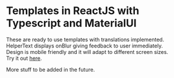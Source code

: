 # Templates in ReactJS with Typescript and MaterialUI

These are ready to use templates with translations implemented.\
HelperText displays onBlur giving feedback to user immediately.\
Design is mobile friendly and it will adapt to different screen sizes.\
Try it out [here](https://templates-bice.vercel.app/).

More stuff to be added in the future.

